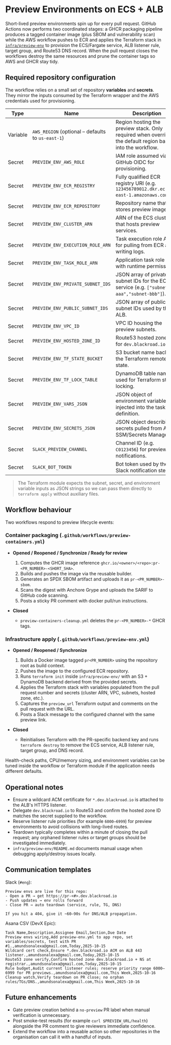 # Preview Environments on ECS + ALB

Short-lived preview environments spin up for every pull request. GitHub Actions now performs two coordinated stages: a GHCR packaging pipeline produces a tagged container image (plus SBOM and vulnerability scan) while the AWS workflow pushes to ECR and applies the Terraform stack in [`infra/preview-env`](../infra/preview-env) to provision the ECS/Fargate service, ALB listener rule, target group, and Route53 DNS record. When the pull request closes the workflows destroy the same resources and prune the container tags so AWS and GHCR stay tidy.

## Required repository configuration

The workflow relies on a small set of repository **variables** and **secrets**. They mirror the inputs consumed by the Terraform wrapper and the AWS credentials used for provisioning.

| Type | Name | Description |
| --- | --- | --- |
| Variable | `AWS_REGION` (optional – defaults to `us-east-1`) | Region hosting the preview stack. Only required when overriding the default region baked into the workflow. |
| Secret | `PREVIEW_ENV_AWS_ROLE` | IAM role assumed via GitHub OIDC for provisioning. |
| Secret | `PREVIEW_ENV_ECR_REGISTRY` | Fully qualified ECR registry URI (e.g. `123456789012.dkr.ecr.us-east-1.amazonaws.com`). |
| Secret | `PREVIEW_ENV_ECR_REPOSITORY` | Repository name that stores preview images. |
| Secret | `PREVIEW_ENV_CLUSTER_ARN` | ARN of the ECS cluster that hosts preview services. |
| Secret | `PREVIEW_ENV_EXECUTION_ROLE_ARN` | Task execution role ARN for pulling from ECR and writing logs. |
| Secret | `PREVIEW_ENV_TASK_ROLE_ARN` | Application task role ARN with runtime permissions. |
| Secret | `PREVIEW_ENV_PRIVATE_SUBNET_IDS` | JSON array of private subnet IDs for the ECS service (e.g. `["subnet-aaa","subnet-bbb"]`). |
| Secret | `PREVIEW_ENV_PUBLIC_SUBNET_IDS` | JSON array of public subnet IDs used by the ALB. |
| Secret | `PREVIEW_ENV_VPC_ID` | VPC ID housing the preview subnets. |
| Secret | `PREVIEW_ENV_HOSTED_ZONE_ID` | Route53 hosted zone ID for `dev.blackroad.io`. |
| Secret | `PREVIEW_ENV_TF_STATE_BUCKET` | S3 bucket name backing the Terraform remote state. |
| Secret | `PREVIEW_ENV_TF_LOCK_TABLE` | DynamoDB table name used for Terraform state locking. |
| Secret | `PREVIEW_ENV_VARS_JSON` | JSON object of environment variables injected into the task definition. |
| Secret | `PREVIEW_ENV_SECRETS_JSON` | JSON object describing secrets pulled from AWS SSM/Secrets Manager. |
| Secret | `SLACK_PREVIEW_CHANNEL` | Channel ID (e.g. `C0123456`) for preview notifications. |
| Secret | `SLACK_BOT_TOKEN` | Bot token used by the Slack notification step. |

> The Terraform module expects the subnet, secret, and environment variable inputs as JSON strings so we can pass them directly to `terraform apply` without auxiliary files.

## Workflow behaviour

Two workflows respond to preview lifecycle events:

### Container packaging (`.github/workflows/preview-containers.yml`)

- **Opened / Reopened / Synchronize / Ready for review**
  1. Computes the GHCR image reference `ghcr.io/<owner>/<repo>:pr-<PR_NUMBER>-<SHORT_SHA>`.
  2. Builds and pushes the image via the reusable builder.
  3. Generates an SPDX SBOM artifact and uploads it as `pr-<PR_NUMBER>-sbom`.
  4. Scans the digest with Anchore Grype and uploads the SARIF to GitHub code scanning.
  5. Posts a sticky PR comment with docker pull/run instructions.

- **Closed**
  - `preview-containers-cleanup.yml` deletes the `pr-<PR_NUMBER>-*` GHCR tags.

### Infrastructure apply (`.github/workflows/preview-env.yml`)

- **Opened / Reopened / Synchronize**
  1. Builds a Docker image tagged `pr<PR_NUMBER>` using the repository root as build context.
  2. Pushes the image to the configured ECR repository.
  3. Runs `terraform init` inside `infra/preview-env/` with an S3 + DynamoDB backend derived from the provided secrets.
  4. Applies the Terraform stack with variables populated from the pull request number and secrets (cluster ARN, VPC, subnets, hosted zone, etc.).
  5. Captures the `preview_url` Terraform output and comments on the pull request with the URL.
  6. Posts a Slack message to the configured channel with the same preview link.

- **Closed**
  - Reinitialises Terraform with the PR-specific backend key and runs `terraform destroy` to remove the ECS service, ALB listener rule, target group, and DNS record.

Health-check paths, CPU/memory sizing, and environment variables can be tuned inside the workflow or Terraform module if the application needs different defaults.

## Operational notes

- Ensure a wildcard ACM certificate for `*.dev.blackroad.io` is attached to the ALB's HTTPS listener.
- Delegate `dev.blackroad.io` to Route53 and confirm the hosted zone ID matches the secret supplied to the workflow.
- Reserve listener rule priorities (for example `6000–6999`) for preview environments to avoid collisions with long-lived routes.
- Teardown typically completes within a minute of closing the pull request; any orphaned listener rules or target groups should be investigated immediately.
- `infra/preview-env/README.md` documents manual usage when debugging apply/destroy issues locally.

## Communication templates

Slack (`#eng`):

```
Preview envs are live for this repo:
- Open a PR → get https://pr-<#>.dev.blackroad.io
- Push updates → env rolls forward
- Close PR → auto teardown (service, rule, TG, DNS)

If you hit a 404, give it ~60–90s for DNS/ALB propagation.
```

Asana CSV (DevX Epic):

```
Task Name,Description,Assignee Email,Section,Due Date
Preview envs wiring,Add preview-env.yml to app repo, set variables/secrets, test with PR #1.,amundsonalexa@gmail.com,Today,2025-10-15
Wildcard cert check,Ensure *.dev.blackroad.io ACM on ALB 443 listener.,amundsonalexa@gmail.com,Today,2025-10-15
Route53 zone verify,Confirm hosted zone dev.blackroad.io + NS at registrar.,amundsonalexa@gmail.com,Today,2025-10-15
Rule budget,Audit current listener rules; reserve priority range 6000–6999 for PR previews.,amundsonalexa@gmail.com,This Week,2025-10-16
Cleanup watch,Verify teardown on PR close; no orphan rules/TGs/DNS.,amundsonalexa@gmail.com,This Week,2025-10-16
```

## Future enhancements

- Gate preview creation behind a `no-preview` PR label when manual verification is unnecessary.
- Post smoke-test results (for example `curl $PREVIEW_URL/health`) alongside the PR comment to give reviewers immediate confidence.
- Extend the workflow into a reusable action so other repositories in the organisation can call it with a handful of inputs.

